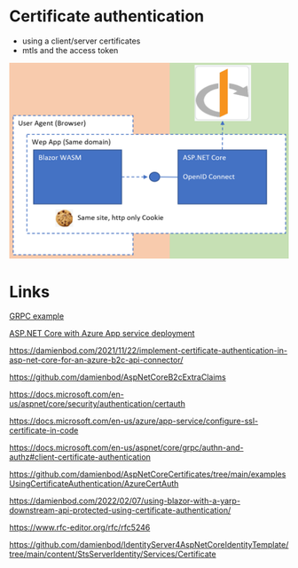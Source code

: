 

# Certificate authentication

- using a client/server certificates
- mtls and the access token

![Introspection](https://github.com/damienbod/aspnetcore-standup-securing-apis/blob/main/details/api_cookies.png)


# Links

[GRPC example](https://github.com/damienbod/AspNetCoreCertificates/tree/main/examplesUsingCertificateAuthentication/GrpcCertAuthChainedCertificate)

[ASP.NET Core with Azure App service deployment](https://github.com/damienbod/AspNetCoreCertificates/tree/main/examplesUsingCertificateAuthentication/AzureCertAuth)

https://damienbod.com/2021/11/22/implement-certificate-authentication-in-asp-net-core-for-an-azure-b2c-api-connector/

https://github.com/damienbod/AspNetCoreB2cExtraClaims

https://docs.microsoft.com/en-us/aspnet/core/security/authentication/certauth

https://docs.microsoft.com/en-us/azure/app-service/configure-ssl-certificate-in-code

https://docs.microsoft.com/en-us/aspnet/core/grpc/authn-and-authz#client-certificate-authentication

https://github.com/damienbod/AspNetCoreCertificates/tree/main/examplesUsingCertificateAuthentication/AzureCertAuth

https://damienbod.com/2022/02/07/using-blazor-with-a-yarp-downstream-api-protected-using-certificate-authentication/

https://www.rfc-editor.org/rfc/rfc5246

https://github.com/damienbod/IdentityServer4AspNetCoreIdentityTemplate/tree/main/content/StsServerIdentity/Services/Certificate
